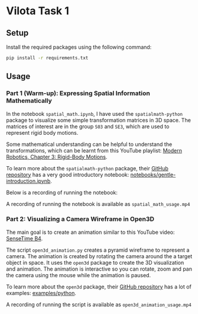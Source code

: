 # Vilota Task 1

## Setup

Install the required packages using the following command:

```bash
pip install -r requirements.txt
```

## Usage

### Part 1 (Warm-up): Expressing Spatial Information Mathematically

In the notebook `spatial_math.ipynb`, I have used the `spatialmath-python` package to visualize some simple transformation matrices in 3D space. The matrices of interest are in the group `S03` and `SE3`, which are used to represent rigid body motions.

Some mathematical understanding can be helpful to understand the transformations, which can be learnt from this YouTube playlist: [Modern Robotics, Chapter 3: Rigid-Body Motions](https://youtube.com/playlist?list=PLggLP4f-rq01NLHOh2vVPPJZ0rxkbVFNc&si=LNpQ8w3zCcSAEbCw).

To learn more about the `spatialmath-python` package, their [GitHub repository](https://github.com/bdaiinstitute/spatialmath-python/tree/master) has a very good introductory notebook: [notebooks/gentle-introduction.ipynb](https://github.com/bdaiinstitute/spatialmath-python/blob/master/notebooks/introduction.ipynb).

Below is a recording of running the notebook:

A recording of running the notebook is available as `spatial_math_usage.mp4`

### Part 2: Visualizing a Camera Wireframe in Open3D

The main goal is to create an animation similar to this YouTube video: [SenseTime B4](https://youtu.be/fg_7IcZ39Oc?si=zOnXdubGaUe5RFMw).

The script `open3d_animation.py` creates a pyramid wireframe to represent a camera. The animation is created by rotating the camera around the a target object in space. It uses the `open3d` package to create the 3D visualization and animation. The animation is interactive so you can rotate, zoom and pan the camera using the mouse while the animation is paused.

To learn more about the `open3d` package, their [GitHub repository](https://github.com/isl-org/Open3D/tree/main) has a lot of examples: [examples/python](https://github.com/isl-org/Open3D/tree/main/examples/python).

A recording of running the script is available as `open3d_animation_usage.mp4`
